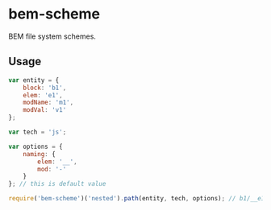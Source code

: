 # bem-scheme

BEM file system schemes.

## Usage
```js
var entity = {
    block: 'b1',
    elem: 'e1',
    modName: 'm1',
    modVal: 'v1'
};

var tech = 'js';

var options = {
    naming: {
        elem: '__',
        mod: '-'
    }
}; // this is default value

require('bem-scheme')('nested').path(entity, tech, options); // b1/__e1/_m1/b1__e1_m1_v1.js
```
